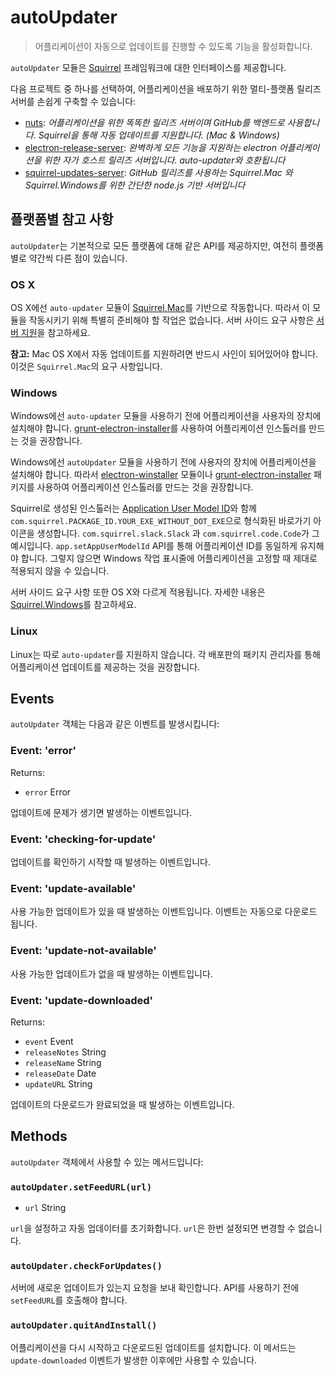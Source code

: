 ﻿# autoUpdater

> 어플리케이션이 자동으로 업데이트를 진행할 수 있도록 기능을 활성화합니다.

`autoUpdater` 모듈은 [Squirrel](https://github.com/Squirrel) 프레임워크에 대한
인터페이스를 제공합니다.

다음 프로젝트 중 하나를 선택하여, 어플리케이션을 배포하기 위한 멀티-플랫폼 릴리즈
서버를 손쉽게 구축할 수 있습니다:

- [nuts][nuts]: *어플리케이션을 위한 똑똑한 릴리즈 서버이며 GitHub를 백엔드로
  사용합니다. Squirrel을 통해 자동 업데이트를 지원합니다. (Mac & Windows)*
- [electron-release-server][electron-release-server]: *완벽하게 모든 기능을
지원하는 electron 어플리케이션을 위한 자가 호스트 릴리즈 서버입니다. auto-updater와
호환됩니다*
- [squirrel-updates-server][squirrel-updates-server]: *GitHub 릴리즈를 사용하는
Squirrel.Mac 와 Squirrel.Windows를 위한 간단한 node.js 기반 서버입니다*

## 플랫폼별 참고 사항

`autoUpdater`는 기본적으로 모든 플랫폼에 대해 같은 API를 제공하지만, 여전히 플랫폼별로
약간씩 다른 점이 있습니다.

### OS X

OS X에선 `auto-updater` 모듈이 [Squirrel.Mac][squirrel-mac]를 기반으로 작동합니다.
따라서 이 모듈을 작동시키기 위해 특별히 준비해야 할 작업은 없습니다.
서버 사이드 요구 사항은 [서버 지원][server-support]을 참고하세요.

**참고:** Mac OS X에서 자동 업데이트를 지원하려면 반드시 사인이 되어있어야 합니다.
이것은 `Squirrel.Mac`의 요구 사항입니다.

### Windows

Windows에선 `auto-updater` 모듈을 사용하기 전에 어플리케이션을 사용자의 장치에
설치해야 합니다. [grunt-electron-installer][installer]를 사용하여 어플리케이션
인스톨러를 만드는 것을 권장합니다.

Windows에선 `autoUpdater` 모듈을 사용하기 전에 사용자의 장치에 어플리케이션을
설치해야 합니다. 따라서 [electron-winstaller][installer-lib] 모듈이나
[grunt-electron-installer][installer] 패키지를 사용하여 어플리케이션 인스톨러를
만드는 것을 권장합니다.

Squirrel로 생성된 인스톨러는 [Application User Model ID][app-user-model-id]와 함께
`com.squirrel.PACKAGE_ID.YOUR_EXE_WITHOUT_DOT_EXE`으로 형식화된 바로가기 아이콘을
생성합니다. `com.squirrel.slack.Slack` 과 `com.squirrel.code.Code`가 그 예시입니다.
`app.setAppUserModelId` API를 통해 어플리케이션 ID를 동일하게 유지해야 합니다. 그렇지
않으면 Windows 작업 표시줄에 어플리케이션을 고정할 때 제대로 적용되지 않을 수 있습니다.

서버 사이드 요구 사항 또한 OS X와 다르게 적용됩니다. 자세한 내용은
[Squirrel.Windows][squirrel-windows]를 참고하세요.

### Linux

Linux는 따로 `auto-updater`를 지원하지 않습니다.
각 배포판의 패키지 관리자를 통해 어플리케이션 업데이트를 제공하는 것을 권장합니다.

## Events

`autoUpdater` 객체는 다음과 같은 이벤트를 발생시킵니다:

### Event: 'error'

Returns:

* `error` Error

업데이트에 문제가 생기면 발생하는 이벤트입니다.

### Event: 'checking-for-update'

업데이트를 확인하기 시작할 때 발생하는 이벤트입니다.

### Event: 'update-available'

사용 가능한 업데이트가 있을 때 발생하는 이벤트입니다. 이벤트는 자동으로 다운로드 됩니다.

### Event: 'update-not-available'

사용 가능한 업데이트가 없을 때 발생하는 이벤트입니다.

### Event: 'update-downloaded'

Returns:

* `event` Event
* `releaseNotes` String
* `releaseName` String
* `releaseDate` Date
* `updateURL` String

업데이트의 다운로드가 완료되었을 때 발생하는 이벤트입니다.

## Methods

`autoUpdater` 객체에서 사용할 수 있는 메서드입니다:

### `autoUpdater.setFeedURL(url)`

* `url` String

`url`을 설정하고 자동 업데이터를 초기화합니다. `url`은 한번 설정되면 변경할 수 없습니다.

### `autoUpdater.checkForUpdates()`

서버에 새로운 업데이트가 있는지 요청을 보내 확인합니다. API를 사용하기 전에
`setFeedURL`를 호출해야 합니다.

### `autoUpdater.quitAndInstall()`

어플리케이션을 다시 시작하고 다운로드된 업데이트를 설치합니다.
이 메서드는 `update-downloaded` 이벤트가 발생한 이후에만 사용할 수 있습니다.

[squirrel-mac]: https://github.com/Squirrel/Squirrel.Mac
[server-support]: https://github.com/Squirrel/Squirrel.Mac#server-support
[squirrel-windows]: https://github.com/Squirrel/Squirrel.Windows
[installer]: https://github.com/electron/grunt-electron-installer
[installer-lib]: https://github.com/electron/windows-installer
[app-user-model-id]: https://msdn.microsoft.com/en-us/library/windows/desktop/dd378459(v=vs.85).aspx
[electron-release-server]: https://github.com/ArekSredzki/electron-release-server
[squirrel-updates-server]: https://github.com/Aluxian/squirrel-updates-server
[nuts]: https://github.com/GitbookIO/nuts
